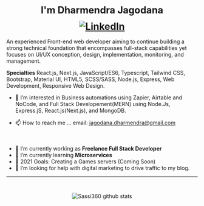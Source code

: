 <h1 align="center" style="font-weight: bold; font-size: 25px;">I'm Dharmendra Jagodana
<a href="https://www.linkedin.com/in/dharmendra-jagodana-156246124/" style="display: flex; justify-content: center; margin: 0.5em 0;"><img src="https://img.shields.io/badge/LinkedIn--_.svg?style=social&logo=linkedin" alt="LinkedIn"></a></h1>

An experienced Front-end web developer aiming to continue building a strong technical foundation that encompasses full-stack capabilities yet focuses on UI/UX conception, design, implementation, monitoring, and management.

**Specialties** React.js, Next.js, JavaScript/ES6, Typescript, Tailwind CSS, Bootstrap, Material UI, HTML5, SCSS/SASS, Node.js, Express, Web Development, Responsive Web Design.

- 👀 I’m interested in Business automations using Zapier, Airtable and NoCode, and Full Stack Developement(MERN) using Node.Js, Express.jS, React.js(Next.js), and MongoDB.

- 📫 How to reach me ... email: jagodana.dharmendra@gmail.com

<br/>

- 🔭 I’m currently working as **Freelance Full Stack Developer**
- 🌱 I’m currently learning **Microservices**
- 🥅 2021 Goals: Creating a Games servers (Coming Soon)
- 🤔 I’m looking for help with digital marketing to drive traffic to my blog.

---

<div style="display: flex; justify-content:center; margin-top: 2em;">

![Sassi360 github stats](https://github-readme-stats.vercel.app/api?username=JagodanaDharmendra&show_icons=true&hide_border=true&theme=dark&count_private=true)

</div>
